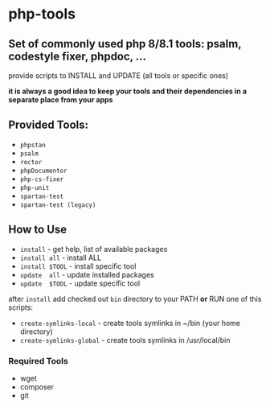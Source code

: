 # php-tools

## Set of commonly used php 8/8.1 tools: psalm, codestyle fixer, phpdoc, ...

provide scripts to INSTALL and UPDATE (all tools or specific ones)

**it is always a good idea to keep your tools and their dependencies in a separate place from your apps**

## Provided Tools:
* `phpstan`
* `psalm`
* `rector`
* `phpDocumentor`
* `php-cs-fixer`
* `php-unit`
* `spartan-test`
* `spartan-test (legacy)`

## How to Use
* `install`                 - get help, list of available packages
* `install all`             - install ALL
* `install $TOOL`           - install specific tool
* `update  all`             - update installed packages
* `update  $TOOL`           - update specific tool

after `install` add checked out `bin` directory to your PATH **or** RUN one of this scripts:
* `create-symlinks-local`   - create tools symlinks in ~/bin (your home directory)
* `create-symlinks-global`  - create tools symlinks in /usr/local/bin

### Required Tools
* wget
* composer
* git